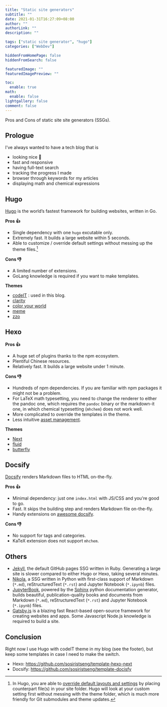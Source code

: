 ```yaml
---
title: "Static site generators"
subtitle: ""
date: 2021-01-31T16:27:09+08:00
author: ""
authorLink: ""
description: ""

tags: ["static site generator", "hugo"]
categories: ["WebDev"]

hiddenFromHomePage: false
hiddenFromSearch: false

featuredImage: ""
featuredImagePreview: ""

toc:
  enable: true
math:
  enable: false
lightgallery: false
comment: false
---
```


Pros and Cons of static site site generators (SSGs).

<!--more-->

## Prologue

I've always wanted to have a tech blog that is
- looking nice 🥰
- fast and responsive
- having full-text search
- tracking the progress I made
- browser through keywords for my articles
- displaying math and chemical expressions

## Hugo

[Hugo](https://gohugo.io/) is the world’s fastest framework for building websites, written in Go.

**Pros 👍**

- Single dependency with one `hugo` excutable only.
- Extremely fast. It builds a large website within 5 seconds.
- Able to customize / override default settings without messing up the theme files.[^hugooverride]

[^hugooverride]: In Hugo, you are able to [override default layouts and settings](https://zwbetz.com/override-a-hugo-theme/) by placing counterpart file(s) in your site folder. Hugo will look at your custom setting first without messing with the theme folder, which is much more friendly for Git submodules and theme updates.

**Cons 👎**

- A limited number of extensions.
- GoLang knowledge is required if you want to make templates.

**Themes**

- [codeIT](https://github.com/sunt-programator/CodeIT) : used in this blog.
- [clarity](https://github.com/chipzoller/hugo-clarity)
- [color your world](https://gitlab.com/rmaguiar/hugo-theme-color-your-world)
- [meme](https://github.com/reuixiy/hugo-theme-meme)
- [zzo](https://github.com/zzossig/hugo-theme-zzo)

## Hexo

**Pros 👍**

- A huge set of plugins thanks to the npm ecosystem.
- Plentiful Chinese resources.
- Relatively fast. It builds a large website under 1 minute.

**Cons 👎**

- Hundreds of npm dependencies. If you are familiar with npm packages it might not be a problem.
- For LaTeX math typesetting, you need to change the renderer to either the pandoc one, which requires the `pandoc` binary or the markdown-it one, in which chemical typesetting (`mhchem`) does not work well.
- More complicated to override the templates in the theme.
- Less intuitive [asset management](https://hexo.io/docs/asset-folders.html).

**Themes**

- [Next](https://theme-next.js.org/)
- [fluid](https://fluid-dev.github.io/hexo-fluid-docs/)
- [butterfly](https://butterfly.js.org/)

## Docsify

[Docsify](https://docsify.js.org/) renders Markdown files to HTML on-the-fly.

**Pros 👍**

- Minimal dependency: just one `index.html` with JS/CSS and you're good to go.
- Fast. It skips the building step and renders Markdown file on-the-fly.
- Handy extensions on [awesome docsify](https://docsify.js.org/#/awesome).

**Cons 👎**

- No support for tags and categories.
- KaTeX extension does not support `mhchem`.

## Others

- [Jekyll](https://jekyllrb.com/), the default GitHub pages SSG written in Ruby. Generating a large site is slower compared to either Hugo or Hexo, taking several minutes.
- [Nikola](https://getnikola.com/), a SSG written in Python with first-class support of Markdown (`*.md`), reStructuredText (`*.rst`) and Jupyter Notebook (`*.ipynb`) files.
- [JupyterBook](https://jupyterbook.org), powered by the [Sphinx](https://www.sphinx-doc.org/en/master/) python documentation generator, builds beautiful, publication-quality books and documents from Markdown (`*.md`), reStructuredText (`*.rst`) and Jupyter Notebook (`*.ipynb`) files.
- [Gatsby.js](https://www.gatsbyjs.com) is a blazing fast React-based open-source framework for creating websites and apps. Some Javascript Node.js knowledge is required to build a site.

## Conclusion

Right now I use Hugo with codeIT theme in my blog (see the footer), but keep some templates in case I need to make the switch.

- Hexo: <https://github.com/sosiristseng/template-hexo-next>
- Docsify: <https://github.com/sosiristseng/template-docisfy>
